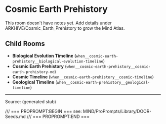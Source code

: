 # Cosmic Earth Prehistory

This room doesn't have notes yet. Add details under ARKHIVE/Cosmic_Earth_Prehistory to grow the Mind Atlas.

## Child Rooms
- **Biological Evolution Timeline** (`when__cosmic-earth-prehistory__biological-evolution-timeline`)
- **Cosmic Earth Prehistory** (`when__cosmic-earth-prehistory__cosmic-earth-prehistory-md`)
- **Cosmic Timeline** (`when__cosmic-earth-prehistory__cosmic-timeline`)
- **Geological Timeline** (`when__cosmic-earth-prehistory__geological-timeline`)

---
Source: (generated stub)

/// === PROPROMPT:BEGIN ===
see: MIND/ProPrompts/Library/DOOR-Seeds.md
/// === PROPROMPT:END ===
